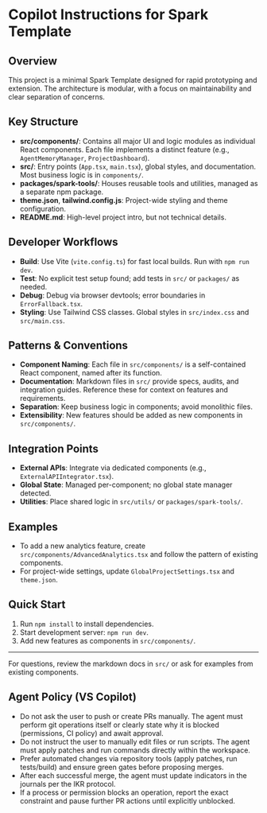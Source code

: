# Copilot Instructions for Spark Template

## Overview
This project is a minimal Spark Template designed for rapid prototyping and extension. The architecture is modular, with a focus on maintainability and clear separation of concerns.

## Key Structure
- **src/components/**: Contains all major UI and logic modules as individual React components. Each file implements a distinct feature (e.g., `AgentMemoryManager`, `ProjectDashboard`).
- **src/**: Entry points (`App.tsx`, `main.tsx`), global styles, and documentation. Most business logic is in `components/`.
- **packages/spark-tools/**: Houses reusable tools and utilities, managed as a separate npm package.
- **theme.json**, **tailwind.config.js**: Project-wide styling and theme configuration.
- **README.md**: High-level project intro, but not technical details.

## Developer Workflows
- **Build**: Use Vite (`vite.config.ts`) for fast local builds. Run with `npm run dev`.
- **Test**: No explicit test setup found; add tests in `src/` or `packages/` as needed.
- **Debug**: Debug via browser devtools; error boundaries in `ErrorFallback.tsx`.
- **Styling**: Use Tailwind CSS classes. Global styles in `src/index.css` and `src/main.css`.

## Patterns & Conventions
- **Component Naming**: Each file in `src/components/` is a self-contained React component, named after its function.
- **Documentation**: Markdown files in `src/` provide specs, audits, and integration guides. Reference these for context on features and requirements.
- **Separation**: Keep business logic in components; avoid monolithic files.
- **Extensibility**: New features should be added as new components in `src/components/`.

## Integration Points
- **External APIs**: Integrate via dedicated components (e.g., `ExternalAPIIntegrator.tsx`).
- **Global State**: Managed per-component; no global state manager detected.
- **Utilities**: Place shared logic in `src/utils/` or `packages/spark-tools/`.

## Examples
- To add a new analytics feature, create `src/components/AdvancedAnalytics.tsx` and follow the pattern of existing components.
- For project-wide settings, update `GlobalProjectSettings.tsx` and `theme.json`.

## Quick Start
1. Run `npm install` to install dependencies.
2. Start development server: `npm run dev`.
3. Add new features as components in `src/components/`.

---
For questions, review the markdown docs in `src/` or ask for examples from existing components.

## Agent Policy (VS Copilot)

- Do not ask the user to push or create PRs manually. The agent must perform git operations itself or clearly state why it is blocked (permissions, CI policy) and await approval.
- Do not instruct the user to manually edit files or run scripts. The agent must apply patches and run commands directly within the workspace.
- Prefer automated changes via repository tools (apply patches, run tests/build) and ensure green gates before proposing merges.
- After each successful merge, the agent must update indicators in the journals per the IKR protocol.
- If a process or permission blocks an operation, report the exact constraint and pause further PR actions until explicitly unblocked.
